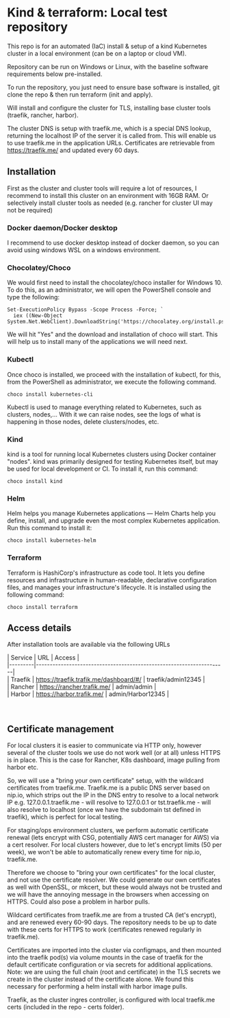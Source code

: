 # Kind & terraform: Local test repository

This repo is for an automated (IaC) install & setup of a kind Kubernetes cluster in a local environment (can be on a laptop or cloud VM).

Repository can be run on Windows or Linux, with the baseline software requirements below pre-installed.

To run the repository, you just need to ensure base software is installed, git clone the repo & then run terraform (init and apply).

Will install and configure the cluster for TLS, installing base cluster tools (traefik, rancher, harbor).

The cluster DNS is setup with traefik.me, which is a special DNS lookup, returning the localhost IP of the server it is called from.
This will enable us to use traefik.me in the application URLs.
Certificates are retrievable from https://traefik.me/ and updated every 60 days.

## Installation

First as the cluster and cluster tools will require a lot of resources, I recommend to install this cluster on an environment with 16GB RAM. Or selectively install cluster tools as needed (e.g. rancher for cluster UI may not be required)
### Docker daemon/Docker desktop
I recommend to use docker desktop instead of docker daemon, so you can avoid using windows WSL on a windows environment.

### Chocolatey/Choco
We would first need to install the chocolatey/choco installer for Windows 10. To do this, as an administrator, we will open the PowerShell console and type the following:

```
Set-ExecutionPolicy Bypass -Scope Process -Force; `
  iex ((New-Object System.Net.WebClient).DownloadString('https://chocolatey.org/install.ps1'))
```
We will hit "Yes" and the download and installation of choco will start.
This will help us to install many of the applications we will need next.
### Kubectl
Once choco is installed, we proceed with the installation of kubectl, for this, from the PowerShell as administrator, we execute the following command.
```
choco install kubernetes-cli
```
Kubectl is used to manage everything related to Kubernetes, such as clusters, nodes,... With it we can raise nodes, see the logs of what is happening in those nodes, delete clusters/nodes, etc.
### Kind
kind is a tool for running local Kubernetes clusters using Docker container "nodes". kind was primarily designed for testing Kubernetes itself, but may be used for local development or CI. To install it, run this command:
```
choco install kind
```
### Helm
Helm helps you manage Kubernetes applications — Helm Charts help you define, install, and upgrade even the most complex Kubernetes application. Run this command to install it:
```
choco install kubernetes-helm
```
### Terraform
Terraform is HashiCorp's infrastructure as code tool. It lets you define resources and infrastructure in human-readable, declarative configuration files, and manages your infrastructure's lifecycle. It is installed using the following command:
```
choco install terraform
```

## Access details
After installation tools are available via the following URLs

| Service | URL  			      		                         | Access               | <br />
|---------|---------------------------------------------------------------------| <br />
| Traefik | https://traefik.trafik.me/dashboard/#/ 		   | traefik/admin12345   | <br />
| Rancher | https://rancher.trafik.me/                   | admin/admin          | <br />
| Harbor  | https://harbor.trafik.me/ 	                 | admin/Harbor12345    |

<br />

## Certificate management
For local clusters it is easier to communicate via HTTP only, however several of the cluster tools we use do not work well (or at all) unless HTTPS is in place. This is the case for Rancher, K8s dashboard, image pulling from harbor etc.

So, we will use a "bring your own certificate" setup, with the wildcard certificates from traefik.me. Traefik.me is a public DNS server based on nip.io, which strips out the IP in the DNS entry to resolve to a local network IP e.g. 127.0.0.1.traefik.me - will resolve to 127.0.0.1 or tst.traefik.me - will also resolve to localhost (once we have the subdomain tst defined in traefik), which is perfect for local testing.

For staging/ops environment clusters, we perform automatic certificate renewal (lets encrypt with CSG, potentially AWS cert manager for AWS) via a cert resolver. For local clusters however, due to let's encrypt limits (50 per week), we won't be able to automatically renew every time for nip.io, traefik.me.

Therefore we choose to "bring your own certificates" for the local cluster, and not use the certificate resolver. We could generate our own certificates as well with OpenSSL, or mkcert, but these would always not be trusted and we will have the annoying message in the browsers when accessing on HTTPS. Could also pose a problem in harbor pulls.

Wildcard certificates from traefik.me are from a trusted CA (let's encrypt), and are renewed every 60-90 days. The repository needs to be up to date with these certs for HTTPS to work (certificates renewed regularly in traefik.me).

Certificates are imported into the cluster via configmaps, and then mounted into the traefik pod(s) via volume mounts in the case of traefik for the default certificate configuration or via secrets for additional applications. Note: we are using the full chain (root and certificate) in the TLS secrets we create in the cluster instead of the certificate alone. We found this necessary for performing a helm install with harbor image pulls.

Traefik, as the cluster ingres controller, is configured with local traefik.me certs (included in the repo - certs folder).
